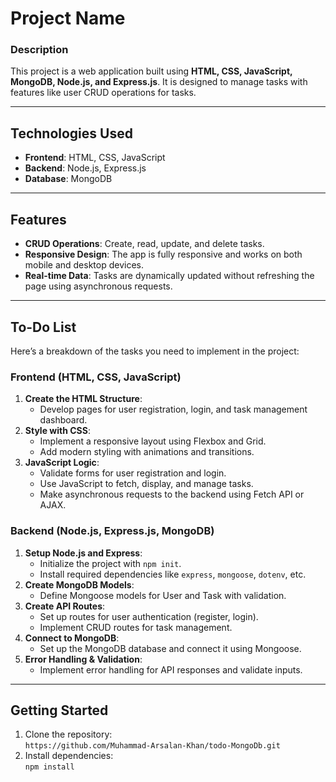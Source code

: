 # Project Name

### Description
This project is a web application built using **HTML, CSS, JavaScript, MongoDB, Node.js, and Express.js**. It is designed to manage tasks with features like user CRUD operations for tasks.

---

## Technologies Used
- **Frontend**: HTML, CSS, JavaScript
- **Backend**: Node.js, Express.js
- **Database**: MongoDB

---

## Features
- **CRUD Operations**: Create, read, update, and delete tasks.
- **Responsive Design**: The app is fully responsive and works on both mobile and desktop devices.
- **Real-time Data**: Tasks are dynamically updated without refreshing the page using asynchronous requests.

---

## To-Do List

Here’s a breakdown of the tasks you need to implement in the project:

### Frontend (HTML, CSS, JavaScript)
1. **Create the HTML Structure**:
   - Develop pages for user registration, login, and task management dashboard.
2. **Style with CSS**:
   - Implement a responsive layout using Flexbox and Grid.
   - Add modern styling with animations and transitions.
3. **JavaScript Logic**:
   - Validate forms for user registration and login.
   - Use JavaScript to fetch, display, and manage tasks.
   - Make asynchronous requests to the backend using Fetch API or AJAX.

### Backend (Node.js, Express.js, MongoDB)
1. **Setup Node.js and Express**:
   - Initialize the project with `npm init`.
   - Install required dependencies like `express`, `mongoose`, `dotenv`, etc.
2. **Create MongoDB Models**:
   - Define Mongoose models for User and Task with validation.
3. **Create API Routes**:
   - Set up routes for user authentication (register, login).
   - Implement CRUD routes for task management.
4. **Connect to MongoDB**:
   - Set up the MongoDB database and connect it using Mongoose.
5. **Error Handling & Validation**:
   - Implement error handling for API responses and validate inputs.

---

## Getting Started

1. Clone the repository:  
   `https://github.com/Muhammad-Arsalan-Khan/todo-MongoDb.git`
2. Install dependencies:  
   `npm install`
